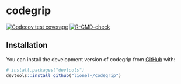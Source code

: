 # codegrip

<!-- badges: start -->
[![Codecov test coverage](https://codecov.io/gh/lionel-/codegrip/branch/main/graph/badge.svg)](https://app.codecov.io/gh/lionel-/codegrip?branch=main)
[![R-CMD-check](https://github.com/lionel-/codegrip/actions/workflows/R-CMD-check.yaml/badge.svg)](https://github.com/lionel-/codegrip/actions/workflows/R-CMD-check.yaml)
<!-- badges: end -->

## Installation

You can install the development version of codegrip from [GitHub](https://github.com/) with:

``` r
# install.packages("devtools")
devtools::install_github("lionel-/codegrip")
```
